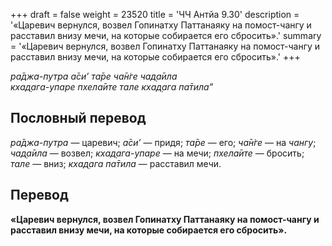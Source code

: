 +++
draft = false
weight = 23520
title = 'ЧЧ Антйа 9.30'
description = '«Царевич вернулся, возвел Гопинатху Паттанаяку на помост-чангу и расставил внизу мечи, на которые собирается его сбросить».'
summary = '«Царевич вернулся, возвел Гопинатху Паттанаяку на помост-чангу и расставил внизу мечи, на которые собирается его сбросить».'
+++

_ра̄джа-путра а̄си’ та̄ре ча̄н̇ге чад̣а̄ила  
кхад̣ага-упаре пхела̄ите тале кхад̣ага па̄тила”_

## Пословный перевод

_ра̄джа_\-_путра_ — царевич; _а̄си’_ — придя; _та̄ре_ — его; _ча̄н̇ге_ — на _чангу_; _чад̣а̄ила_ — возвел; _кхад̣ага_\-_упаре_ — на мечи; _пхела̄ите_ — бросить; _тале_ — вниз; _кхад̣ага_ _па̄тила_ — расставил мечи.

## Перевод

**«Царевич вернулся, возвел Гопинатху Паттанаяку на помост-чангу и расставил внизу мечи, на которые собирается его сбросить».**
